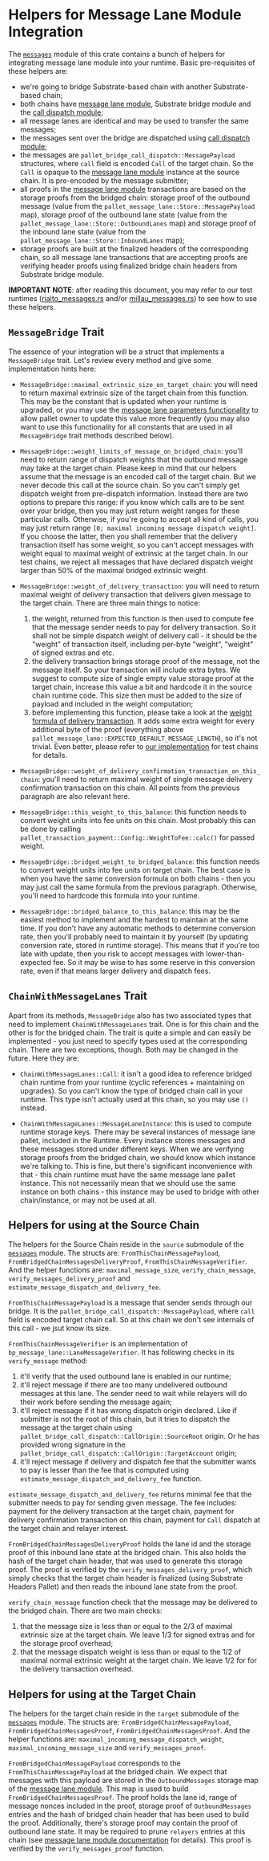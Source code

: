 # Helpers for Message Lane Module Integration

The [`messages`](./src/messages.rs) module of this crate contains a bunch of helpers for integrating message lane module into your runtime. Basic pre-requisites of these helpers are:
- we're going to bridge Substrate-based chain with another Substrate-based chain;
- both chains have [message lane module](../../modules/message-lane/README.md), Substrate bridge module and the [call dispatch module](../../modules/call-dispatch/README.md);
- all message lanes are identical and may be used to transfer the same messages;
- the messages sent over the bridge are dispatched using [call dispatch module](../../modules/call-dispatch/README.md);
- the messages are `pallet_bridge_call_dispatch::MessagePayload` structures, where `call` field is encoded `Call` of the target chain. So the `Call` is opaque to the [message lane module](../../modules/message-lane/README.md) instance at the source chain. It is pre-encoded by the message submitter;
- all proofs in the [message lane module](../../modules/message-lane/README.md) transactions are based on the storage proofs from the bridged chain: storage proof of the outbound message (value from the `pallet_message_lane::Store::MessagePayload` map), storage proof of the outbound lane state (value from the `pallet_message_lane::Store::OutboundLanes` map) and storage proof of the inbound lane state (value from the `pallet_message_lane::Store::InboundLanes` map);
- storage proofs are built at the finalized headers of the corresponding chain, so all message lane transactions that are accepting proofs are verifying header proofs using finalized bridge chain headers from Substrate bridge module.

**IMPORTANT NOTE**: after reading this document, you may refer to our test runtimes ([rialto_messages.rs](../millau/runtime/src/rialto_messages.rs) and/or [millau_messages.rs](../rialto/runtime/src/millau_messages.rs)) to see how to use these helpers.

## `MessageBridge` Trait

The essence of your integration will be a struct that implements a `MessageBridge` trait. Let's review every method and give some implementation  hints here:

- `MessageBridge::maximal_extrinsic_size_on_target_chain`: you will need to return maximal extrinsic size of the target chain from this function. This may be the constant that is updated when your runtime is upgraded, or you may use the [message lane parameters functionality](../../modules/message-lane/README.md#Non-Essential-Functionality) to allow pallet owner to update this value more frequently (you may also want to use this functionality for all constants that are used in all `MessageBridge` trait methods described below).

- `MessageBridge::weight_limits_of_message_on_bridged_chain`: you'll need to return range of dispatch weights that the outbound message may take at the target chain. Please keep in mind that our helpers assume that the message is an encoded call of the target chain. But we never decode this call at the source chain. So you can't simply get dispatch weight from pre-dispatch information. Instead there are two options to prepare this range: if you know which calls are to be sent over your bridge, then you may just return weight ranges for these particular calls. Otherwise, if you're going to accept all kind of calls, you may just return range `[0; maximal incoming message dispatch weight]`. If you choose the latter, then you shall remember that the delivery transaction itself has some weight, so you can't accept messages with weight equal to maximal weight of extrinsic at the target chain. In our test chains, we reject all messages that have declared dispatch weight larger than 50% of the maximal bridged extrinsic weight.

- `MessageBridge::weight_of_delivery_transaction`: you will need to return maximal weight of delivery transaction that delivers given message to the target chain. There are three main things to notice:
	1) the weight, returned from this function is then used to compute fee that the message sender needs to pay for delivery transaction. So it shall not be simple dispatch weight of delivery call - it should be the "weight" of transaction itself, including per-byte "weight", "weight" of signed extras and etc.
	2) the delivery transaction brings storage proof of the message, not the message itself. So your transaction will include extra bytes. We suggest to compute size of single empty value storage proof at the target chain, increase this value a bit and hardcode it in the source chain runtime code. This size then must be added to the size of payload and included in the weight computation;
	3) before implementing this function, please take a look at the [weight formula of delivery transaction](../../modules/message-lane/README.md#Weight-of-receive_messages_proof-call). It adds some extra weight for every additional byte of the proof (everything above `pallet_message_lane::EXPECTED_DEFAULT_MESSAGE_LENGTH`), so it's not trivial. Even better, please refer to [our implementation](../millau/runtime/src/rialto_messages.rs) for test chains for details.

- `MessageBridge::weight_of_delivery_confirmation_transaction_on_this_chain`: you'll need to return maximal weight of single message delivery confirmation transaction on this chain. All points from the previous paragraph are also relevant here.

- `MessageBridge::this_weight_to_this_balance`: this function needs to convert weight units into fee units on this chain. Most probably this can be done by calling	`pallet_transaction_payment::Config::WeightToFee::calc()` for passed weight.

- `MessageBridge::bridged_weight_to_bridged_balance`: this function needs to convert weight units into fee units on target chain. The best case is when you have the same conversion formula on both chains - then you may just call the same formula from the previous paragraph. Otherwise, you'll need to hardcode this formula into your runtime.

- `MessageBridge::bridged_balance_to_this_balance`: this may be the easiest method to implement and the hardest to maintain at the same time. If you don't have any automatic methods to determine conversion rate, then you'll probably need to maintain it by yourself (by updating conversion rate, stored in runtime storage). This means that if you're too late with update, then you risk to accept messages with lower-than-expected fee. So it may be wise to has some reserve in this conversion rate, even if that means larger delivery and dispatch fees.

## `ChainWithMessageLanes` Trait

Apart from its methods, `MessageBridge` also has two associated types that need to implement `ChainWithMessageLanes` trait. One is for this chain and the other is for the bridged chain. The trait is quite a simple and can easily be implemented - you just need to specify types used at the corresponding chain. There are two exceptions, though. Both may be changed in the future. Here they are:

- `ChainWithMessageLanes::Call`: it isn't a good idea to reference bridged chain runtime from your runtime (cyclic references + maintaining on upgrades). So you can't know the type of bridged chain call in your runtime. This type isn't actually used at this chain, so you may use `()` instead.

- `ChainWithMessageLanes::MessageLaneInstance`: this is used to compute runtime storage keys. There may be several instances of message lane pallet, included in the Runtime. Every instance stores messages and these messages stored under different keys. When we are verifying storage proofs from the bridged chain, we should know which instance we're talking to. This is fine, but there's significant inconvenience with that - this chain runtime must have the same message lane pallet instance. This not necessarily mean that we should use the same instance on both chains - this instance may be used to bridge with other chain/instance, or may not be used at all.

## Helpers for using at the Source Chain

The helpers for the Source Chain reside in the `source` submodule of the [`messages`](./src/messages.rs) module. The structs are: `FromThisChainMessagePayload`, `FromBridgedChainMessagesDeliveryProof`, `FromThisChainMessageVerifier`. And the helper functions are: `maximal_message_size`, `verify_chain_message`, `verify_messages_delivery_proof` and `estimate_message_dispatch_and_delivery_fee`.

`FromThisChainMessagePayload` is a message that sender sends through our bridge. It is the `pallet_bridge_call_dispatch::MessagePayload`, where `call` field is encoded target chain call. So at this chain we don't see internals of this call - we jsut know its size.

`FromThisChainMessageVerifier` is an implementation of `bp_message_lane::LaneMessageVerifier`. It has following checks in its `verify_message` method:
1) it'll verify that the used outbound lane is enabled in our runtime;
2) it'll reject message if there are too many undelivered outbound messages at this lane. The sender need to wait while relayers will do their work before sending the message again;
3) it'll reject message if it has wrong dispatch origin declared. Like if submitter is not the root of this chain, but it tries to dispatch the message at the target chain using `pallet_bridge_call_dispatch::CallOrigin::SourceRoot` origin. Or he has provided wrong signature in the `pallet_bridge_call_dispatch::CallOrigin::TargetAccount` origin;
4) it'll reject message if delivery and dispatch fee that the submitter wants to pay is lesser than the fee that is computed using `estimate_message_dispatch_and_delivery_fee` function.

`estimate_message_dispatch_and_delivery_fee` returns minimal fee that the submitter needs to pay for sending given message. The fee includes: payment for the delivery transaction at the target chain, payment for delivery confirmation transaction on this chain, payment for `Call` dispatch at the target chain and relayer interest.

`FromBridgedChainMessagesDeliveryProof` holds the lane id and the storage proof of this inbound lane state at the bridged chain. This also holds the hash of the target chain header, that was used to generate this storage proof. The proof is verified by the `verify_messages_delivery_proof`, which simply checks that the target chain header is finalized (using Substrate Headers Pallet) and then reads the inbound lane state from the proof.

`verify_chain_message` function check that the message may be delivered to the bridged chain. There are two main checks:
1) that the message size is less than or equal to the 2/3 of maximal extrinsic size at the target chain. We leave 1/3 for signed extras and for the storage proof overhead;
2) that the message dispatch weight is less than or equal to the 1/2 of maximal normal extrinsic weight at the target chain. We leave 1/2 for for the delivery transaction overhead.

## Helpers for using at the Target Chain

The helpers for the target chain reside in the `target` submodule of the [`messages`](./src/messages.rs) module. The structs are: `FromBridgedChainMessagePayload`, `FromBridgedChainMessagesProof`, `FromBridgedChainMessagesProof`. And the helper functions are: `maximal_incoming_message_dispatch_weight`, `maximal_incoming_message_size` and `verify_messages_proof`.

`FromBridgedChainMessagePayload` corresponds to the `FromThisChainMessagePayload` at the bridged chain. We expect that messages with this payload are stored in the `OutboundMessages` storage map of the [message lane module](../../modules/message-lane/README.md). This map is used to build `FromBridgedChainMessagesProof`. The proof holds the lane id, range of message nonces included in the proof, storage proof of `OutboundMessages` entries and the hash of bridged chain header that has been used to build the proof. Additionally, there's storage proof may contain the proof of outbound lane state. It may be required to prune `relayers` entries at this chain (see [message lane module documentation](../../modules/message-lane/README.md#What-about-other-Constants-in-the-Message-Lane-Module-Configuration-Trait) for details). This proof is verified by the `verify_messages_proof` function.
